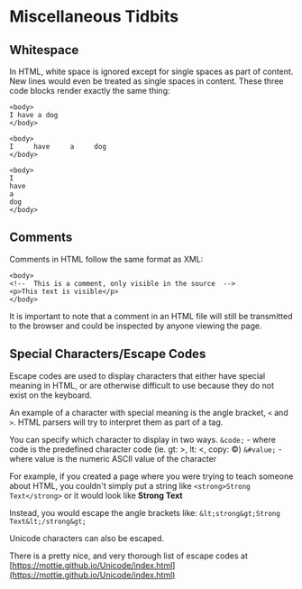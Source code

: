 # Miscellaneous Tidbits
## Whitespace
In HTML, white space is ignored except for single spaces as part of content.  New lines would even be treated as single spaces in content.
These three code blocks render exactly the same thing:
```
<body>
I have a dog
</body>
```
```
<body>
I     have     a     dog
</body>
```
```
<body>
I
have
a
dog
</body>
```

## Comments

Comments in HTML follow the same format as XML:
```
<body>
<!--  This is a comment, only visible in the source  -->
<p>This text is visible</p>
</body>
```

It is important to note that a comment in an HTML file will still be transmitted to the browser and could be inspected by anyone viewing the page.

## Special Characters/Escape Codes
Escape codes are used to display characters that either have special meaning in HTML, or are otherwise difficult to use because they do not exist on the keyboard.

An example of a character with special meaning is the angle bracket, `<` and `>`.  HTML parsers will try to interpret them as part of a tag.

You can specify which character to display in two ways.
`&code;` - where code is the predefined character code (ie. gt: >, lt: <, copy: ©)
`&#value;` - where value is the numeric ASCII value of the character

For example, if you created a page where you were trying to teach someone about HTML, you couldn't simply put a string like 
`<strong>Strong Text</strong>`
or it would look like
**Strong Text**

Instead, you would escape the angle brackets like:
`&lt;strong&gt;Strong Text&lt;/strong&gt;`

Unicode characters can also be escaped.

There is a pretty nice, and very thorough list of escape codes at [https://mottie.github.io/Unicode/index.html](https://mottie.github.io/Unicode/index.html)